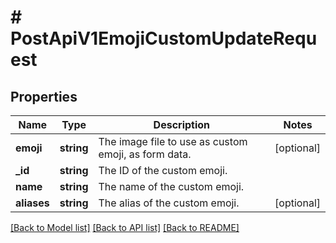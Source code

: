 # # PostApiV1EmojiCustomUpdateRequest

## Properties

Name | Type | Description | Notes
------------ | ------------- | ------------- | -------------
**emoji** | **string** | The image file to use as custom emoji, as form data. | [optional]
**_id** | **string** | The ID of the custom emoji. |
**name** | **string** | The name of the custom emoji. |
**aliases** | **string** | The alias of the custom emoji. | [optional]

[[Back to Model list]](../../README.md#models) [[Back to API list]](../../README.md#endpoints) [[Back to README]](../../README.md)
